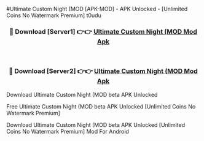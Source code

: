#Ultimate Custom Night (MOD [APK-MOD] - APK Unlocked - [Unlimited Coins No Watermark Premium] t0udu



<div align="center">

<h3>🔴 Download [Server1] 👉👉 <a href="https://momento.my/?title=Ultimate_Custom_Night_(MOD">Ultimate Custom Night (MOD Mod Apk</a></h3><br>

<h3>🔴 Download [Server2] 👉👉 <a href="https://momento.my/?title=Ultimate_Custom_Night_(MOD">Ultimate Custom Night (MOD Mod Apk</a></h3>
</div>



Download Ultimate Custom Night (MOD beta APK Unlocked

Free Ultimate Custom Night (MOD beta APK Unlocked [Unlimited Coins No Watermark Premium]

Download Ultimate Custom Night (MOD beta APK Unlocked [Unlimited Coins No Watermark Premium] Mod For Android
